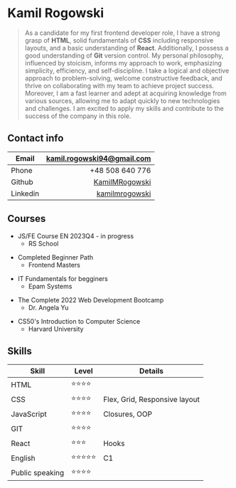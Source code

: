 # Kamil Rogowski

> As a candidate for my first frontend developer role, I have a strong grasp of
> **HTML**, solid fundamentals of **CSS** including responsive layouts, and a basic
> understanding of **React**. Additionally, I possess a good understanding of **Git** version
> control. My personal philosophy, influenced by stoicism, informs my approach to work,
> emphasizing simplicity, efficiency, and self-discipline. I take a logical and
> objective approach to problem-solving, welcome constructive feedback, and
> thrive on collaborating with my team to achieve project success. Moreover, I am a fast learner and adept at acquiring knowledge from various sources, allowing me to adapt quickly to new technologies and challenges. I am excited
> to apply my skills and contribute to the success of the company in this role.

## Contact info

| Email    |                     <kamil.rogowski94@gmail.com> |
| -------- | -----------------------------------------------: |
| Phone    |                                  +48 508 640 776 |
| Github   |      [KamilMRogowski](github.com/KamilMRogowski) |
| Linkedin | [kamilmrogowski](linkedin.com/in/kamilmrogowski) |

## Courses

- JS/FE Course EN 2023Q4 - in progress
  - RS School

* Completed Beginner Path
  - Frontend Masters

- IT Fundamentals for begginers
  - Epam Systems

* The Complete 2022 Web Development Bootcamp
  - Dr. Angela Yu

- CS50's Introduction to Computer Science
  - Harvard University

## Skills

| Skill           | Level      | Details                       |
| --------------- | ---------- | ----------------------------- |
| HTML            | ⭐⭐⭐⭐   |
| CSS             | ⭐⭐⭐⭐   | Flex, Grid, Responsive layout |
| JavaScript      | ⭐⭐⭐⭐   | Closures, OOP                 |
| GIT             | ⭐⭐⭐⭐   |
| React           | ⭐⭐⭐     | Hooks                         |
| English         | ⭐⭐⭐⭐⭐ | C1                            |
| Public speaking | ⭐⭐⭐⭐   |
